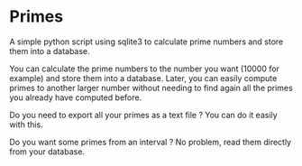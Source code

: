 Primes
======

A simple python script using sqlite3 to calculate prime numbers and store them into a database.

You can calculate the prime numbers to the number you want (10000 for example) and store them into a database.
Later, you can easily compute primes to another larger number without needing to find again all the primes you already have computed before.

Do you need to export all your primes as a text file ?
You can do it easily with this.

Do you want some primes from an interval ? 
No problem, read them directly from your database.